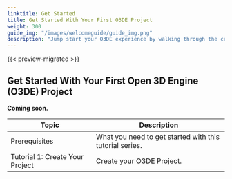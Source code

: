 ```yaml
---
linktitle: Get Started
title: Get Started With Your First O3DE Project
weight: 300
guide_img: "/images/welcomeguide/guide_img.png"
description: "Jump start your O3DE experience by walking through the creation and development of a simple game project."
---
```


{{< preview-migrated >}}

## Get Started With Your First Open 3D Engine (O3DE) Project

**Coming soon.**

| Topic                  | Description                                              |
|------------------------|----------------------------------------------------------|
| Prerequisites          | What you need to get started with this tutorial series.  |
| Tutorial 1: Create Your Project | Create your O3DE Project.                       |
